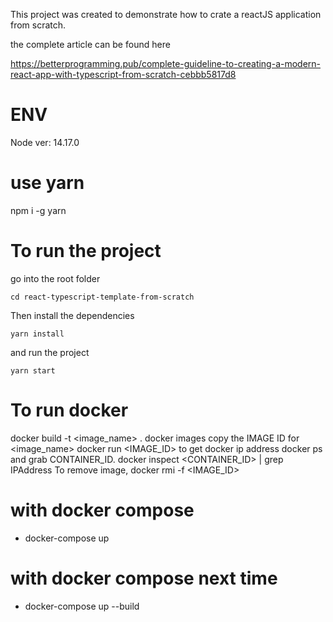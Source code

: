 This project was created to demonstrate how to crate a reactJS application from scratch.

the complete article can be found here

https://betterprogramming.pub/complete-guideline-to-creating-a-modern-react-app-with-typescript-from-scratch-cebbb5817d8

# ENV
Node ver: 14.17.0
# use yarn
npm i -g yarn

# To run the project

go into the root folder

```
cd react-typescript-template-from-scratch
```

Then install the dependencies

```
yarn install
```

and run the project

```
yarn start
```
# To run docker
docker build -t <image_name> .
docker images copy the IMAGE ID for <image_name>
docker run <IMAGE_ID>
to get docker ip address docker ps and grab CONTAINER_ID. docker inspect <CONTAINER_ID> | grep IPAddress
To remove image, docker rmi -f <IMAGE_ID>

# with docker compose
- docker-compose up
# with docker compose next time
- docker-compose up --build